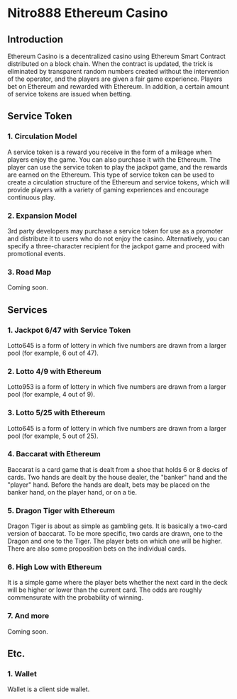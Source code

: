 # Nitro888 Ethereum Casino

## Introduction
Ethereum Casino is a decentralized casino using Ethereum Smart Contract distributed on a block chain. When the contract is updated, the trick is eliminated by transparent random numbers created without the intervention of the operator, and the players are given a fair game experience. Players bet on Ethereum and rewarded with Ethereum. In addition, a certain amount of service tokens are issued when betting.

## Service Token
### 1. Circulation Model
A service token is a reward you receive in the form of a mileage when players enjoy the game. You can also purchase it with the Ethereum. The player can use the service token to play the jackpot game, and the rewards are earned on the Ethereum. This type of service token can be used to create a circulation structure of the Ethereum and service tokens, which will provide players with a variety of gaming experiences and encourage continuous play.

### 2. Expansion Model
3rd party developers may purchase a service token for use as a promoter and distribute it to users who do not enjoy the casino. Alternatively, you can specify a three-character recipient for the jackpot game and proceed with promotional events.

### 3. Road Map
Coming soon.

## Services
### 1. Jackpot 6/47 with Service Token
Lotto645 is a form of lottery in which five numbers are drawn from a larger pool (for example, 6 out of 47).
### 2. Lotto 4/9 with Ethereum
Lotto953 is a form of lottery in which five numbers are drawn from a larger pool (for example, 4 out of 9).
### 3. Lotto 5/25 with Ethereum
Lotto645 is a form of lottery in which five numbers are drawn from a larger pool (for example, 5 out of 25).
### 4. Baccarat with Ethereum
Baccarat is a card game that is dealt from a shoe that holds 6 or 8 decks of cards. Two hands are dealt by the house dealer, the "banker" hand and the "player" hand. Before the hands are dealt, bets may be placed on the banker hand, on the player hand, or on a tie.
### 5. Dragon Tiger with Ethereum
Dragon Tiger is about as simple as gambling gets. It is basically a two-card version of baccarat. To be more specific, two cards are drawn, one to the Dragon and one to the Tiger. The player bets on which one will be higher. There are also some proposition bets on the individual cards.
### 6. High Low with Ethereum
It is a simple game where the player bets whether the next card in the deck will be higher or lower than the current card. The odds are roughly
commensurate with the probability of winning.
### 7. And more
Coming soon.

## Etc.
### 1. Wallet
Wallet is a client side wallet.
